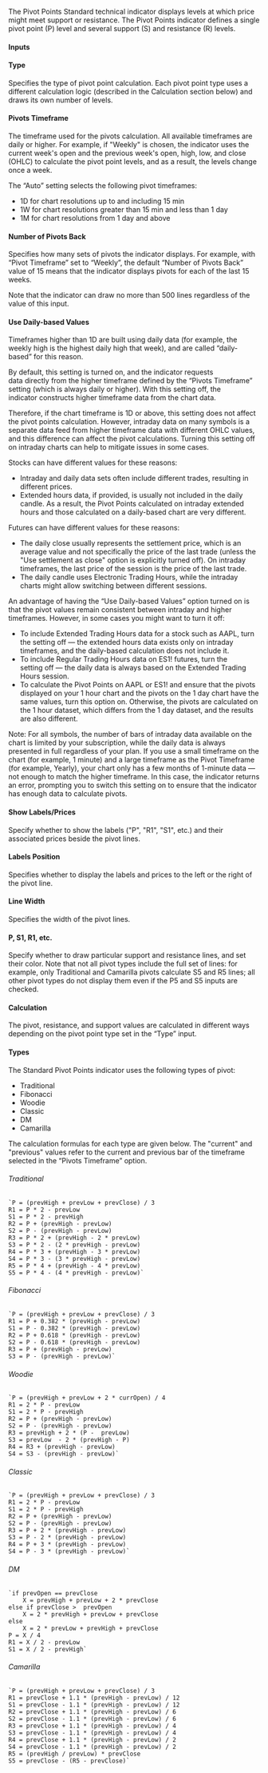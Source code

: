 The Pivot Points Standard technical indicator displays levels at which price might meet support or resistance. The Pivot Points indicator defines a single pivot point (P) level and several support (S) and resistance (R) levels.

#### Inputs

  

#### Type

Specifies the type of pivot point calculation. Each pivot point type uses a different calculation logic (described in the Calculation section below) and draws its own number of levels.

#### Pivots Timeframe

The timeframe used for the pivots calculation. All available timeframes are daily or higher. For example, if "Weekly" is chosen, the indicator uses the current week's open and the previous week's open, high, low, and close (OHLC) to calculate the pivot point levels, and as a result, the levels change once a week.

The “Auto” setting selects the following pivot timeframes:

* 1D for chart resolutions up to and including 15 min
* 1W for chart resolutions greater than 15 min and less than 1 day
* 1M for chart resolutions from 1 day and above

#### Number of Pivots Back

Specifies how many sets of pivots the indicator displays. For example, with “Pivot Timeframe” set to “Weekly”, the default “Number of Pivots Back” value of 15 means that the indicator displays pivots for each of the last 15 weeks.

Note that the indicator can draw no more than 500 lines regardless of the value of this input.

#### Use Daily-based Values

Timeframes higher than 1D are built using daily data (for example, the weekly high is the highest daily high that week), and are called “daily-based” for this reason.

By default, this setting is turned on, and the indicator requests data directly from the higher timeframe defined by the “Pivots Timeframe” setting (which is always daily or higher). With this setting off, the indicator constructs higher timeframe data from the chart data.

Therefore, if the chart timeframe is 1D or above, this setting does not affect the pivot points calculation. However, intraday data on many symbols is a separate data feed from higher timeframe data with different OHLC values, and this difference can affect the pivot calculations. Turning this setting off on intraday charts can help to mitigate issues in some cases.

Stocks can have different values for these reasons:

* Intraday and daily data sets often include different trades, resulting in different prices.
* Extended hours data, if provided, is usually not included in the daily candle. As a result, the Pivot Points calculated on intraday extended hours and those calculated on a daily-based chart are very different.

Futures can have different values for these reasons:

* The daily close usually represents the settlement price, which is an average value and not specifically the price of the last trade (unless the "Use settlement as close" option is explicitly turned off). On intraday timeframes, the last price of the session is the price of the last trade.
* The daily candle uses Electronic Trading Hours, while the intraday charts might allow switching between different sessions.

An advantage of having the “Use Daily-based Values” option turned on is that the pivot values remain consistent between intraday and higher timeframes. However, in some cases you might want to turn it off:

* To include Extended Trading Hours data for a stock such as AAPL, turn the setting off — the extended hours data exists only on intraday timeframes, and the daily-based calculation does not include it.
* To include Regular Trading Hours data on ES1! futures, turn the setting off — the daily data is always based on the Extended Trading Hours session.
* To calculate the Pivot Points on AAPL or ES1! and ensure that the pivots displayed on your 1 hour chart and the pivots on the 1 day chart have the same values, turn this option on. Otherwise, the pivots are calculated on the 1 hour dataset, which differs from the 1 day dataset, and the results are also different.

Note: For all symbols, the number of bars of intraday data available on the chart is limited by your subscription, while the daily data is always presented in full regardless of your plan. If you use a small timeframe on the chart (for example, 1 minute) and a large timeframe as the Pivot Timeframe (for example, Yearly), your chart only has a few months of 1-minute data — not enough to match the higher timeframe. In this case, the indicator returns an error, prompting you to switch this setting on to ensure that the indicator has enough data to calculate pivots.

#### Show Labels/Prices

Specify whether to show the labels ("P", "R1", "S1", etc.) and their associated prices beside the pivot lines.

#### Labels Position

Specifies whether to display the labels and prices to the left or the right of the pivot line.

#### Line Width

Specifies the width of the pivot lines.

#### P, S1, R1, etc.

Specify whether to draw particular support and resistance lines, and set their color. Note that not all pivot types include the full set of lines: for example, only Traditional and Camarilla pivots calculate S5 and R5 lines; all other pivot types do not display them even if the P5 and S5 inputs are checked.

#### Calculation

The pivot, resistance, and support values are calculated in different ways depending on the pivot point type set in the “Type” input.

#### Types

The Standard Pivot Points indicator uses the following types of pivot:

* Traditional
* Fibonacci
* Woodie
* Classic
* DM
* Camarilla

The calculation formulas for each type are given below. The "current" and "previous" values refer to the current and previous bar of the timeframe selected in the “Pivots Timeframe” option.

###### Traditional

```
`P = (prevHigh + prevLow + prevClose) / 3
R1 = P * 2 - prevLow
S1 = P * 2 - prevHigh
R2 = P + (prevHigh - prevLow)
S2 = P - (prevHigh - prevLow)
R3 = P * 2 + (prevHigh - 2 * prevLow)
S3 = P * 2 - (2 * prevHigh - prevLow)
R4 = P * 3 + (prevHigh - 3 * prevLow)
S4 = P * 3 - (3 * prevHigh - prevLow)
R5 = P * 4 + (prevHigh - 4 * prevLow)
S5 = P * 4 - (4 * prevHigh - prevLow)`
```

###### Fibonacci

```
`P = (prevHigh + prevLow + prevClose) / 3
R1 = P + 0.382 * (prevHigh - prevLow)
S1 = P - 0.382 * (prevHigh - prevLow)
R2 = P + 0.618 * (prevHigh - prevLow)
S2 = P - 0.618 * (prevHigh - prevLow)
R3 = P + (prevHigh - prevLow)
S3 = P - (prevHigh - prevLow)`
```

###### Woodie

```
`P = (prevHigh + prevLow + 2 * currOpen) / 4
R1 = 2 * P - prevLow
S1 = 2 * P - prevHigh
R2 = P + (prevHigh - prevLow)
S2 = P - (prevHigh - prevLow)
R3 = prevHigh + 2 * (P -  prevLow)
S3 = prevLow  - 2 * (prevHigh - P)
R4 = R3 + (prevHigh - prevLow)
S4 = S3 - (prevHigh - prevLow)`
```

###### Classic

```
`P = (prevHigh + prevLow + prevClose) / 3
R1 = 2 * P - prevLow
S1 = 2 * P - prevHigh
R2 = P + (prevHigh - prevLow)
S2 = P - (prevHigh - prevLow)
R3 = P + 2 * (prevHigh - prevLow)
S3 = P - 2 * (prevHigh - prevLow)
R4 = P + 3 * (prevHigh - prevLow)
S4 = P - 3 * (prevHigh - prevLow)`
```

###### DM

```
`if prevOpen == prevClose
    X = prevHigh + prevLow + 2 * prevClose
else if prevClose >  prevOpen
    X = 2 * prevHigh + prevLow + prevClose
else
    X = 2 * prevLow + prevHigh + prevClose
P = X / 4
R1 = X / 2 - prevLow
S1 = X / 2 - prevHigh`
```

###### Camarilla

```
`P = (prevHigh + prevLow + prevClose) / 3
R1 = prevClose + 1.1 * (prevHigh - prevLow) / 12
S1 = prevClose - 1.1 * (prevHigh - prevLow) / 12
R2 = prevClose + 1.1 * (prevHigh - prevLow) / 6
S2 = prevClose - 1.1 * (prevHigh - prevLow) / 6
R3 = prevClose + 1.1 * (prevHigh - prevLow) / 4
S3 = prevClose - 1.1 * (prevHigh - prevLow) / 4
R4 = prevClose + 1.1 * (prevHigh - prevLow) / 2
S4 = prevClose - 1.1 * (prevHigh - prevLow) / 2
R5 = (prevHigh / prevLow) * prevClose
S5 = prevClose - (R5 - prevClose)`
```